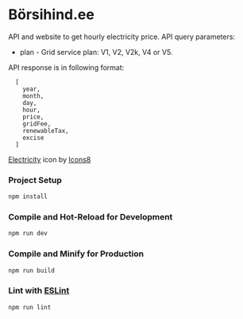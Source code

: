 # Börsihind.ee

API and website to get hourly electricity price.
API query parameters:
- plan - Grid service plan: V1, V2, V2k, V4 or V5.

API response is in following format:
```
  [
    year,
    month,
    day,
    hour,
    price,
    gridFee,
    renewableTax,
    excise
  ]
```

[Electricity](https://icons8.com/icon/J4l0714N594x/electricity-hazard) icon by [Icons8](https://icons8.com)


### Project Setup
```sh
npm install
```

### Compile and Hot-Reload for Development
```sh
npm run dev
```

### Compile and Minify for Production
```sh
npm run build
```

### Lint with [ESLint](https://eslint.org/)
```sh
npm run lint
```
